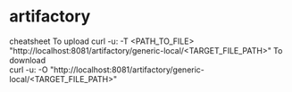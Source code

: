 # artifactory
cheatsheet
To upload 
curl -u<USERNAME>:<PASSWORD> -T <PATH_TO_FILE> "http://localhost:8081/artifactory/generic-local/<TARGET_FILE_PATH>"
To download     
curl -u<USERNAME>:<PASSWORD> -O "http://localhost:8081/artifactory/generic-local/<TARGET_FILE_PATH>"
  
